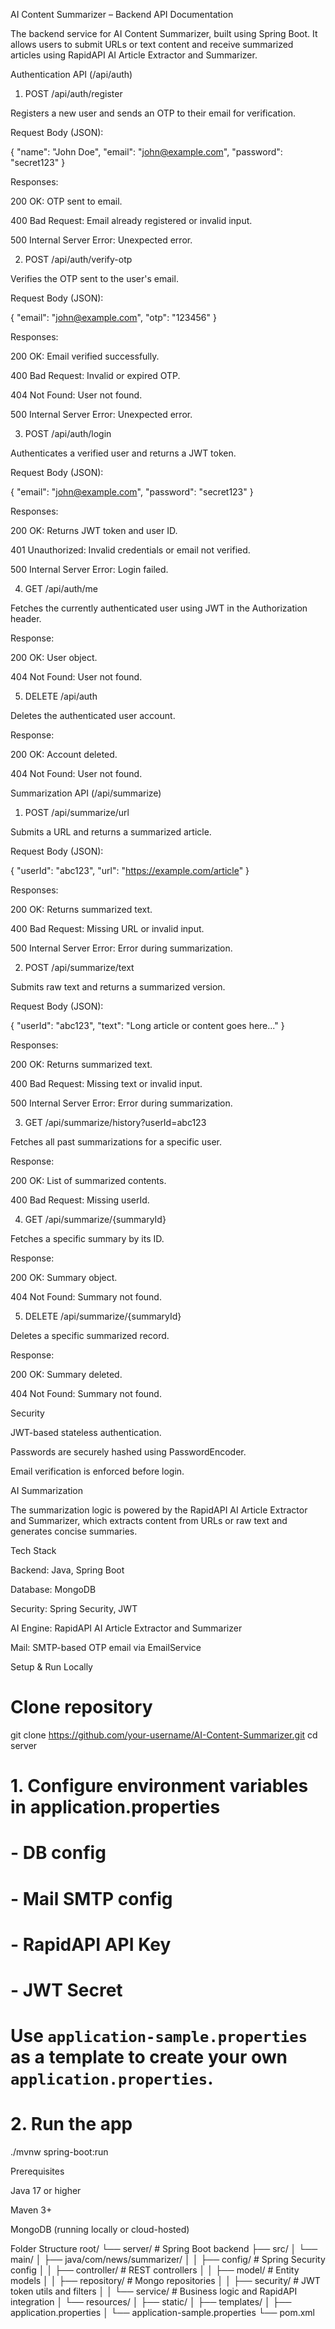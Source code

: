 AI Content Summarizer – Backend API Documentation

The backend service for AI Content Summarizer, built using Spring Boot. It allows users to submit URLs or text content and receive summarized articles using RapidAPI AI Article Extractor and Summarizer.

Authentication API (/api/auth)
1. POST /api/auth/register

Registers a new user and sends an OTP to their email for verification.

Request Body (JSON):

{
  "name": "John Doe",
  "email": "john@example.com",
  "password": "secret123"
}


Responses:

200 OK: OTP sent to email.

400 Bad Request: Email already registered or invalid input.

500 Internal Server Error: Unexpected error.

2. POST /api/auth/verify-otp

Verifies the OTP sent to the user's email.

Request Body (JSON):

{
  "email": "john@example.com",
  "otp": "123456"
}


Responses:

200 OK: Email verified successfully.

400 Bad Request: Invalid or expired OTP.

404 Not Found: User not found.

500 Internal Server Error: Unexpected error.

3. POST /api/auth/login

Authenticates a verified user and returns a JWT token.

Request Body (JSON):

{
  "email": "john@example.com",
  "password": "secret123"
}


Responses:

200 OK: Returns JWT token and user ID.

401 Unauthorized: Invalid credentials or email not verified.

500 Internal Server Error: Login failed.

4. GET /api/auth/me

Fetches the currently authenticated user using JWT in the Authorization header.

Response:

200 OK: User object.

404 Not Found: User not found.

5. DELETE /api/auth

Deletes the authenticated user account.

Response:

200 OK: Account deleted.

404 Not Found: User not found.

Summarization API (/api/summarize)
1. POST /api/summarize/url

Submits a URL and returns a summarized article.

Request Body (JSON):

{
  "userId": "abc123",
  "url": "https://example.com/article"
}


Responses:

200 OK: Returns summarized text.

400 Bad Request: Missing URL or invalid input.

500 Internal Server Error: Error during summarization.

2. POST /api/summarize/text

Submits raw text and returns a summarized version.

Request Body (JSON):

{
  "userId": "abc123",
  "text": "Long article or content goes here..."
}


Responses:

200 OK: Returns summarized text.

400 Bad Request: Missing text or invalid input.

500 Internal Server Error: Error during summarization.

3. GET /api/summarize/history?userId=abc123

Fetches all past summarizations for a specific user.

Response:

200 OK: List of summarized contents.

400 Bad Request: Missing userId.

4. GET /api/summarize/{summaryId}

Fetches a specific summary by its ID.

Response:

200 OK: Summary object.

404 Not Found: Summary not found.

5. DELETE /api/summarize/{summaryId}

Deletes a specific summarized record.

Response:

200 OK: Summary deleted.

404 Not Found: Summary not found.

Security

JWT-based stateless authentication.

Passwords are securely hashed using PasswordEncoder.

Email verification is enforced before login.

AI Summarization

The summarization logic is powered by the RapidAPI AI Article Extractor and Summarizer, which extracts content from URLs or raw text and generates concise summaries.

Tech Stack

Backend: Java, Spring Boot

Database: MongoDB

Security: Spring Security, JWT

AI Engine: RapidAPI AI Article Extractor and Summarizer

Mail: SMTP-based OTP email via EmailService

Setup & Run Locally
# Clone repository
git clone https://github.com/your-username/AI-Content-Summarizer.git
cd server

# 1. Configure environment variables in application.properties
#    - DB config
#    - Mail SMTP config
#    - RapidAPI API Key
#    - JWT Secret
# Use `application-sample.properties` as a template to create your own `application.properties`.

# 2. Run the app
./mvnw spring-boot:run

Prerequisites

Java 17 or higher

Maven 3+

MongoDB (running locally or cloud-hosted)

Folder Structure
root/
└── server/                  # Spring Boot backend
    ├── src/
    │   └── main/
    │       ├── java/com/news/summarizer/
    │       │   ├── config/               # Spring Security config
    │       │   ├── controller/           # REST controllers
    │       │   ├── model/                # Entity models
    │       │   ├── repository/           # Mongo repositories
    │       │   ├── security/             # JWT token utils and filters
    │       │   └── service/              # Business logic and RapidAPI integration
    │       └── resources/
    │           ├── static/
    │           ├── templates/
    │           ├── application.properties
    │           └── application-sample.properties
    └── pom.xml
